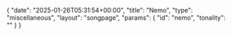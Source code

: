 {
    "date": "2025-01-26T05:31:54+00:00",
    "title": "Nemo",
    "type": "miscellaneous",
    "layout": "songpage",
    "params": {
        "id": "nemo",
        "tonality": ""
    }
}